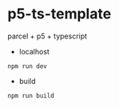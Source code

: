 # p5-ts-template

parcel + p5 + typescript

- localhost

```
npm run dev
```

- build

```
npm run build
```
